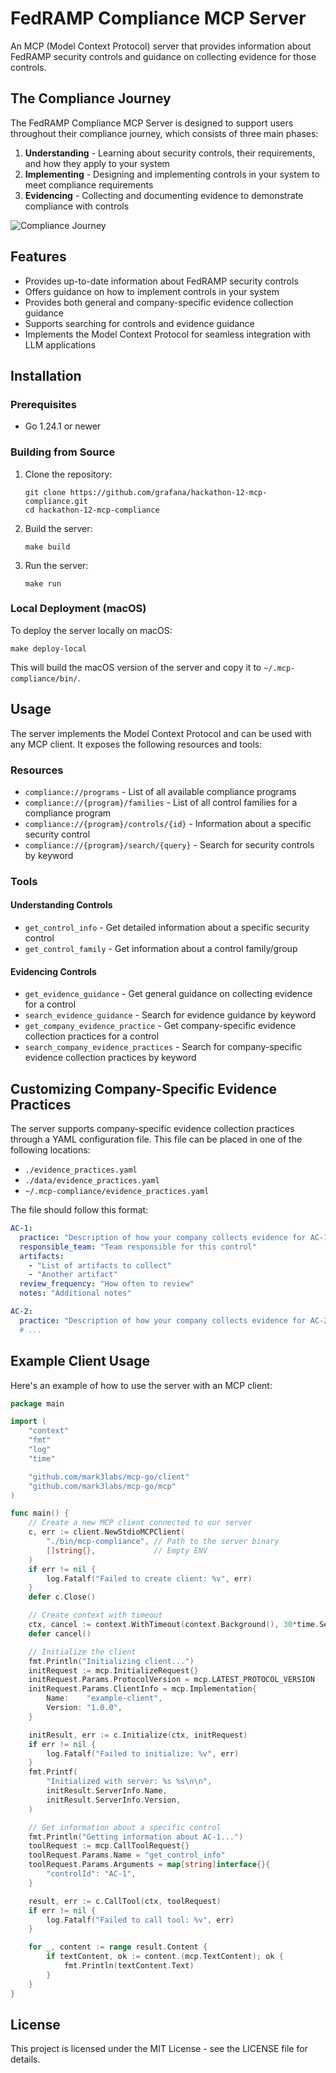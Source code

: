 # FedRAMP Compliance MCP Server

An MCP (Model Context Protocol) server that provides information about FedRAMP security controls and guidance on collecting evidence for those controls.

## The Compliance Journey

The FedRAMP Compliance MCP Server is designed to support users throughout their compliance journey, which consists of three main phases:

1. **Understanding** - Learning about security controls, their requirements, and how they apply to your system
2. **Implementing** - Designing and implementing controls in your system to meet compliance requirements
3. **Evidencing** - Collecting and documenting evidence to demonstrate compliance with controls

![Compliance Journey](docs/images/compliance-journey.png)

## Features

- Provides up-to-date information about FedRAMP security controls
- Offers guidance on how to implement controls in your system
- Provides both general and company-specific evidence collection guidance
- Supports searching for controls and evidence guidance
- Implements the Model Context Protocol for seamless integration with LLM applications

## Installation

### Prerequisites

- Go 1.24.1 or newer

### Building from Source

1. Clone the repository:
   ```
   git clone https://github.com/grafana/hackathon-12-mcp-compliance.git
   cd hackathon-12-mcp-compliance
   ```

2. Build the server:
   ```
   make build
   ```

3. Run the server:
   ```
   make run
   ```

### Local Deployment (macOS)

To deploy the server locally on macOS:

```
make deploy-local
```

This will build the macOS version of the server and copy it to `~/.mcp-compliance/bin/`.

## Usage

The server implements the Model Context Protocol and can be used with any MCP client. It exposes the following resources and tools:

### Resources

- `compliance://programs` - List of all available compliance programs
- `compliance://{program}/families` - List of all control families for a compliance program
- `compliance://{program}/controls/{id}` - Information about a specific security control
- `compliance://{program}/search/{query}` - Search for security controls by keyword

### Tools

#### Understanding Controls

- `get_control_info` - Get detailed information about a specific security control
- `get_control_family` - Get information about a control family/group

#### Evidencing Controls

- `get_evidence_guidance` - Get general guidance on collecting evidence for a control
- `search_evidence_guidance` - Search for evidence guidance by keyword
- `get_company_evidence_practice` - Get company-specific evidence collection practices for a control
- `search_company_evidence_practices` - Search for company-specific evidence collection practices by keyword

## Customizing Company-Specific Evidence Practices

The server supports company-specific evidence collection practices through a YAML configuration file. This file can be placed in one of the following locations:

- `./evidence_practices.yaml`
- `./data/evidence_practices.yaml`
- `~/.mcp-compliance/evidence_practices.yaml`

The file should follow this format:

```yaml
AC-1:
  practice: "Description of how your company collects evidence for AC-1"
  responsible_team: "Team responsible for this control"
  artifacts:
    - "List of artifacts to collect"
    - "Another artifact"
  review_frequency: "How often to review"
  notes: "Additional notes"

AC-2:
  practice: "Description of how your company collects evidence for AC-2"
  # ...
```

## Example Client Usage

Here's an example of how to use the server with an MCP client:

```go
package main

import (
	"context"
	"fmt"
	"log"
	"time"

	"github.com/mark3labs/mcp-go/client"
	"github.com/mark3labs/mcp-go/mcp"
)

func main() {
	// Create a new MCP client connected to our server
	c, err := client.NewStdioMCPClient(
		"./bin/mcp-compliance", // Path to the server binary
		[]string{},             // Empty ENV
	)
	if err != nil {
		log.Fatalf("Failed to create client: %v", err)
	}
	defer c.Close()

	// Create context with timeout
	ctx, cancel := context.WithTimeout(context.Background(), 30*time.Second)
	defer cancel()

	// Initialize the client
	fmt.Println("Initializing client...")
	initRequest := mcp.InitializeRequest{}
	initRequest.Params.ProtocolVersion = mcp.LATEST_PROTOCOL_VERSION
	initRequest.Params.ClientInfo = mcp.Implementation{
		Name:    "example-client",
		Version: "1.0.0",
	}

	initResult, err := c.Initialize(ctx, initRequest)
	if err != nil {
		log.Fatalf("Failed to initialize: %v", err)
	}
	fmt.Printf(
		"Initialized with server: %s %s\n\n",
		initResult.ServerInfo.Name,
		initResult.ServerInfo.Version,
	)

	// Get information about a specific control
	fmt.Println("Getting information about AC-1...")
	toolRequest := mcp.CallToolRequest{}
	toolRequest.Params.Name = "get_control_info"
	toolRequest.Params.Arguments = map[string]interface{}{
		"controlId": "AC-1",
	}

	result, err := c.CallTool(ctx, toolRequest)
	if err != nil {
		log.Fatalf("Failed to call tool: %v", err)
	}

	for _, content := range result.Content {
		if textContent, ok := content.(mcp.TextContent); ok {
			fmt.Println(textContent.Text)
		}
	}
}
```

## License

This project is licensed under the MIT License - see the LICENSE file for details. 